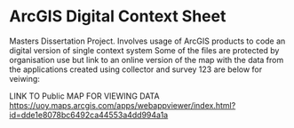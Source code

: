 # ArcGIS Digital Context Sheet
 Masters Dissertation Project. Involves usage of ArcGIS products to code an digital version of single context system
Some of the files are protected by organisation use but link to an online version of the map with the data from the applications created using collector and survey 123 are below for veiwing:

 LINK TO Public MAP FOR VIEWING DATA
https://uoy.maps.arcgis.com/apps/webappviewer/index.html?id=dde1e8078bc6492ca44553a4dd994a1a




